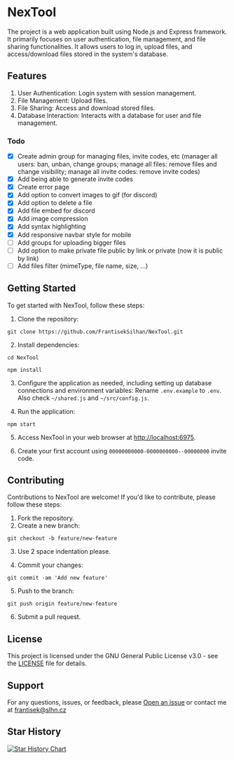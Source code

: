 # NexTool

The project is a web application built using Node.js and Express framework. It primarily focuses on user authentication, file management, and file sharing functionalities. It allows users to log in, upload files, and access/download files stored in the system's database.

## Features

1. User Authentication: Login system with session management.
2. File Management: Upload files.
3. File Sharing: Access and download stored files.
4. Database Interaction: Interacts with a database for user and file management.

### Todo

- [x] Create admin group for managing files, invite codes, etc (manager all users: ban, unban, change groups; manage all files: remove files and change visibility; manage all invite codes: remove invite codes)
- [x] Add being able to generate invite codes
- [x] Create error page
- [x] Add option to convert images to gif (for discord)
- [x] Add option to delete a file
- [x] Add file embed for discord
- [x] Add image compression
- [x] Add syntax highlighting
- [x] Add responsive navbar style for mobile
- [ ] Add groups for uploading bigger files
- [ ] Add option to make private file public by link or private (now it is public by link)
- [ ] Add files filter (mimeType, file name, size, ...)

## Getting Started

To get started with NexTool, follow these steps:

1. Clone the repository:

```
git clone https://github.com/FrantisekSilhan/NexTool.git
```

2. Install dependencies:

```
cd NexTool
```

```
npm install
```

3. Configure the application as needed, including setting up database connections and environment variables: Rename `.env.example` to `.env`. Also check `~/shared.js` and `~/src/config.js`.

4. Run the application:

```
npm start
```

5. Access NexTool in your web browser at [http://localhost:6975](http://localhost:6975).

6. Create your first account using `00000000000-0000000000--00000000` invite code.

## Contributing

Contributions to NexTool are welcome! If you'd like to contribute, please follow these steps:

1. Fork the repository.
2. Create a new branch:

```
git checkout -b feature/new-feature
```

3. Use 2 space indentation please.

4. Commit your changes:

```
git commit -am 'Add new feature'
```

5. Push to the branch:

```
git push origin feature/new-feature
```

6. Submit a pull request.

## License

This project is licensed under the GNU General Public License v3.0 - see the [LICENSE](LICENSE) file for details.

## Support

For any questions, issues, or feedback, please [Open an issue](https://github.com/FrantisekSilhan/NexTool/issues) or contact me at frantisek@slhn.cz

## Star History

[![Star History Chart](https://api.star-history.com/svg?repos=FrantisekSilhan/NexTool&type=Date)](https://star-history.com/#FrantisekSilhan/NexTool)
